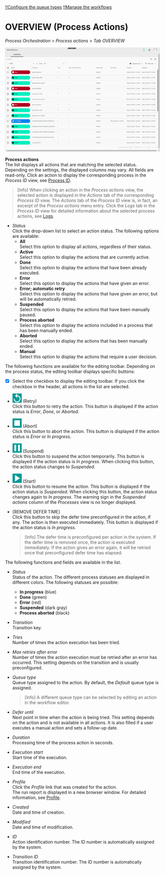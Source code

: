 [!!Configure the queue types](../Integration/01_ConfigureQueueTypes.md)
[!!Manage the workflows](../Operation/01_ManageWorkflows.md)

# OVERVIEW (Process Actions)

*Process Orchestration > Process actions > Tab OVERVIEW*

[comment]: <> (vor nächster Version prüfen, möglicher neuer Pfad: *Process Orchestration > Process actions > Tab PROCESS ACTIONS* > still available 21.02.2024)

![Actions](../../Assets/Screenshots/ActindoWorkFlow/ProcessActions/ProcessActions.png "[Actions]")

**Process actions**   
The list displays all actions that are matching the selected status. Depending on the settings, the displayed columns may vary. All fields are read-only. Click an action to display the corresponding process in the *Process ID* view, see [Process ID](./03a_Processes.md#process-id).

> [Info] When clicking an action in the *Process actions* view, the selected action is displayed in the *Actions* tab of the corresponding *Process ID* view. The *Actions* tab of the *Process ID* view is, in fact, an excerpt of the *Process actions* menu entry. Click the *Logs* tab in the *Process ID* view for detailed information about the selected process actions, see [Logs](./06a_Logs.md).

- *Status*  
    Click the drop-down list to select an action status. The following options are available:  
    - **All**  
        Select this option to display all actions, regardless of their status.   
    - **Active**   
         Select this option to display the actions that are currently active.
    - **Done**  
        Select this option to display the actions that have been already executed.  
    - **Error**  
        Select this option to display the actions that have given an error.
    - **Error; automatic retry**   
        Select this option to display the actions that have given an error, but will be automatically retried.
    - **Suspended**  
        Select this option to display the actions that have been manually paused. 
    - **Process aborted**  
        Select this option to display the actions included in a process that has been manually ended.
    - **Aborted**   
        Select this option to display the actions that has been manually ended.
    - **Manual**    
        Select this option to display the actions that require a user decision.

The following functions are available for the editing toolbar. Depending on the process status, the editing toolbar displays specific buttons:

- [x]    
    Select the checkbox to display the editing toolbar. If you click the checkbox in the header, all actions in the list are selected.

- ![Retry](../../Assets/Icons/Retry01.png "[Retry]") (Retry)  
    Click this button to retry the action. This button is displayed if the action status is *Error*, *Done*, or *Aborted*.

- ![Abort](../../Assets/Icons/Stop.png "[Retry]") (Abort)    
    Click this button to abort the action. This button is displayed if the action status is *Error* or *In progress*.

- ![Suspend](../../Assets/Icons/Pause.png "[Suspend]") (Suspend)  
    Click this button to suspend the action temporarily. This button is displayed if the action status is *In progress*<!---Status "In progress" gibt es nicht mehr. Status Active?-->. When clicking this button, the action status changes to *Suspended*.

- ![Start](../../Assets/Icons/Play.png "[Start]") (Start)  
    Click this button to resume the action. This button is displayed if the action status is *Suspended*. When clicking this button, the action status changes again to *In progress*. The warning sign in the *Suspended actions* column of the *Processes* view is no longer displayed.

- [REMOVE DEFER TIME]  
    Click this button to skip the defer time preconfigured in the action, if any. The action is then executed immediately. This button is displayed if the action status is *In progress*<!---Status "In progress" gibt es nicht mehr. Status Active?-->.

    > [Info] The defer time is preconfigured per action in the system. If the defer time is removed once, the action is executed immediately. If the action gives an error again, it will be retried once that preconfigured defer time has elapsed.


The following functions and fields are available in the list.

- *Status*  
    Status of the action. The different process statuses are displayed in different colors. The following statuses are possible:   
    - **In progress** (blue)   
    - **Done** (green)   
    - **Error** (red)     
    - **Suspended** (dark gray)  
    - **Process aborted** (black)   

- *Transition*  
    Transition key.

- *Tries*  
    Number of times the action execution has been tried.

- *Max retries after error*  
    Number of times the action execution must be retried after an error has occurred. This setting depends on the transition and is usually preconfigured. 

- *Queue type*  
    Queue type assigned to the action. By default, the *Default* queue type is assigned.

    > [Info] A different queue type can be selected by editing an action in the workflow editor.

- *Defer until*  
    Next point in time when the action is being tried. This setting depends on the action and is not available in all actions. It is also filled if a user executes a manual action and sets a follow-up date.

-  *Duration*   
    Processing time of the process action in seconds.

- *Execution start*   
    Start time of the execution.

- *Execution end*   
    End time of the execution.

- *Profile*   
    Click the *Profile* link that was created for the action.   
    The run report is displayed in a new browser window. For detailed information, see [Profile](06d_Profile.md).

- *Created*  
    Date and time of creation.

- *Modified*  
    Date and time of modification.

- *ID*  
    Action identification number. The ID number is automatically assigned by the system.

- *Transition ID*  
    Transition identification number. The ID number is automatically assigned by the system.
